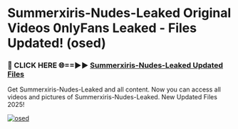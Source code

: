 # Summerxiris-Nudes-Leaked Original Videos 0nlyFans Leaked - Files Updated! (osed)

<h3>🔴 CLICK HERE 🌐==►► <a href="https://tinyurl.com/yc6ubb5a" rel="nofollow">Summerxiris-Nudes-Leaked Updated Files</a></h3>

Get Summerxiris-Nudes-Leaked and all content. Now you can access all videos and pictures of Summerxiris-Nudes-Leaked. New Updated Files 2025!

[![osed](https://i.imgur.com/7eu0CRL.gif)](https://tinyurl.com/yc6ubb5a)
